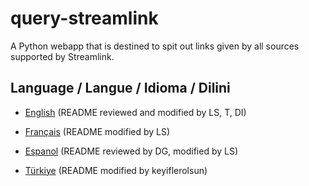 # query-streamlink
A Python webapp that is destined to spit out links given by all sources supported by Streamlink.

## Language / Langue / Idioma / Dilini

- [English](./README-en.md) (README reviewed and modified by LS, T, DI)

- [Français](./README-fr.md) (README modified by LS)

- [Espanol](./README-es.md) (README reviewed by DG, modified by LS)

- [Türkiye](./README-tr.md) (README modified by keyiflerolsun)
